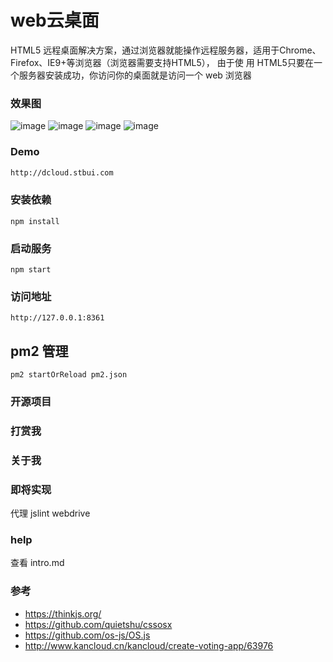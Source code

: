 # web云桌面

HTML5 远程桌面解决方案，通过浏览器就能操作远程服务器，适用于Chrome、Firefox、IE9+等浏览器（浏览器需要支持HTML5）， 由于使
用 HTML5只要在一个服务器安装成功，你访问你的桌面就是访问一个 web 浏览器

### 效果图
![image](https://raw.githubusercontent.com/stbui/dcloud/master/bin/desktop.jpg)
![image](https://raw.githubusercontent.com/stbui/dcloud/master/bin/browse.jpg)
![image](https://raw.githubusercontent.com/stbui/dcloud/master/bin/server.jpg)
![image](https://raw.githubusercontent.com/stbui/dcloud/master/bin/program.jpg)

### Demo
```bash
http://dcloud.stbui.com
```


### 安装依赖

```
npm install
```

### 启动服务

```
npm start
```

### 访问地址

```
http://127.0.0.1:8361
```

## pm2 管理
```
pm2 startOrReload pm2.json
```


### 开源项目

### 打赏我

### 关于我


### 即将实现
代理
jslint
webdrive

### help
查看
intro.md


### 参考
- https://thinkjs.org/
- https://github.com/quietshu/cssosx
- https://github.com/os-js/OS.js
- http://www.kancloud.cn/kancloud/create-voting-app/63976
